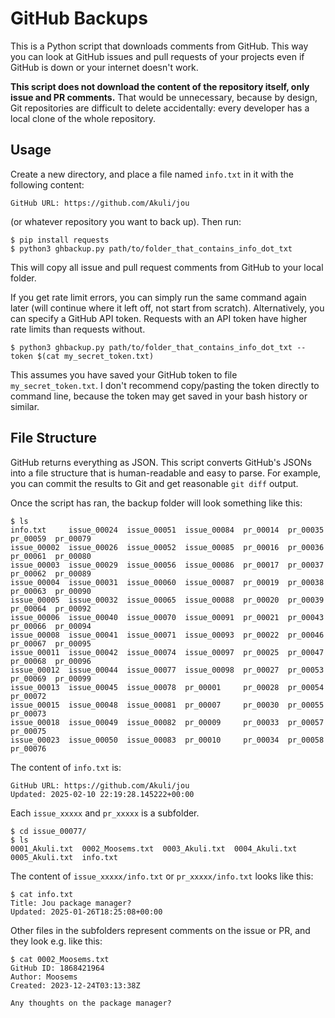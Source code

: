 # GitHub Backups

This is a Python script that downloads comments from GitHub.
This way you can look at GitHub issues and pull requests of your projects
even if GitHub is down or your internet doesn't work.

**This script does not download the content of the repository itself, only issue and PR comments.**
That would be unnecessary, because by design, Git repositories are difficult to delete accidentally:
every developer has a local clone of the whole repository.


## Usage

Create a new directory, and place a file named `info.txt` in it with the following content:

```
GitHub URL: https://github.com/Akuli/jou
```

(or whatever repository you want to back up). Then run:

```
$ pip install requests
$ python3 ghbackup.py path/to/folder_that_contains_info_dot_txt
```

This will copy all issue and pull request comments from GitHub to your local folder.

If you get rate limit errors, you can simply run the same command again later
(will continue where it left off, not start from scratch).
Alternatively, you can specify a GitHub API token.
Requests with an API token have higher rate limits than requests without.

```
$ python3 ghbackup.py path/to/folder_that_contains_info_dot_txt --token $(cat my_secret_token.txt)
```

This assumes you have saved your GitHub token to file `my_secret_token.txt`.
I don't recommend copy/pasting the token directly to command line,
because the token may get saved in your bash history or similar.


## File Structure

GitHub returns everything as JSON.
This script converts GitHub's JSONs into a file structure
that is human-readable and easy to parse.
For example, you can commit the results to Git and get reasonable `git diff` output.

Once the script has ran, the backup folder will look something like this:

```
$ ls
info.txt     issue_00024  issue_00051  issue_00084  pr_00014  pr_00035  pr_00059  pr_00079
issue_00002  issue_00026  issue_00052  issue_00085  pr_00016  pr_00036  pr_00061  pr_00080
issue_00003  issue_00029  issue_00056  issue_00086  pr_00017  pr_00037  pr_00062  pr_00089
issue_00004  issue_00031  issue_00060  issue_00087  pr_00019  pr_00038  pr_00063  pr_00090
issue_00005  issue_00032  issue_00065  issue_00088  pr_00020  pr_00039  pr_00064  pr_00092
issue_00006  issue_00040  issue_00070  issue_00091  pr_00021  pr_00043  pr_00066  pr_00094
issue_00008  issue_00041  issue_00071  issue_00093  pr_00022  pr_00046  pr_00067  pr_00095
issue_00011  issue_00042  issue_00074  issue_00097  pr_00025  pr_00047  pr_00068  pr_00096
issue_00012  issue_00044  issue_00077  issue_00098  pr_00027  pr_00053  pr_00069  pr_00099
issue_00013  issue_00045  issue_00078  pr_00001     pr_00028  pr_00054  pr_00072
issue_00015  issue_00048  issue_00081  pr_00007     pr_00030  pr_00055  pr_00073
issue_00018  issue_00049  issue_00082  pr_00009     pr_00033  pr_00057  pr_00075
issue_00023  issue_00050  issue_00083  pr_00010     pr_00034  pr_00058  pr_00076
```

The content of `info.txt` is:

```
GitHub URL: https://github.com/Akuli/jou
Updated: 2025-02-10 22:19:28.145222+00:00
```

Each `issue_xxxxx` and `pr_xxxxx` is a subfolder.

```
$ cd issue_00077/
$ ls
0001_Akuli.txt  0002_Moosems.txt  0003_Akuli.txt  0004_Akuli.txt  0005_Akuli.txt  info.txt
```

The content of `issue_xxxxx/info.txt` or `pr_xxxxx/info.txt` looks like this:

```
$ cat info.txt
Title: Jou package manager?
Updated: 2025-01-26T18:25:08+00:00
```

Other files in the subfolders represent comments on the issue or PR, and they look e.g. like this:

```
$ cat 0002_Moosems.txt
GitHub ID: 1868421964
Author: Moosems
Created: 2023-12-24T03:13:38Z

Any thoughts on the package manager?
```
